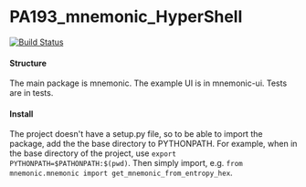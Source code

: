 # PA193_mnemonic_HyperShell

[![Build Status](https://travis-ci.com/zrtYouyou/PA193_mnemonic_HyperShell.svg?branch=develop)](https://travis-ci.com/zrtYouyou/PA193_mnemonic_HyperShell)


#### Structure
The main package is mnemonic. The example UI is in mnemonic-ui. Tests are in tests.

#### Install
The project doesn't have a setup.py file, so to be able to import the package, add the the base directory to PYTHONPATH. 
For example, when in the base directory of the project, use `export PYTHONPATH=$PATHONPATH:$(pwd)`. Then simply import, e.g.
`from mnemonic.mnemonic import get_mnemonic_from_entropy_hex`.